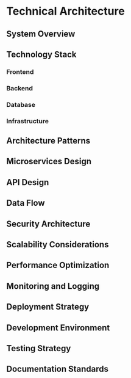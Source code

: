 # Technical Architecture

## System Overview

## Technology Stack

### Frontend

### Backend

### Database

### Infrastructure

## Architecture Patterns

## Microservices Design

## API Design

## Data Flow

## Security Architecture

## Scalability Considerations

## Performance Optimization

## Monitoring and Logging

## Deployment Strategy

## Development Environment

## Testing Strategy

## Documentation Standards
